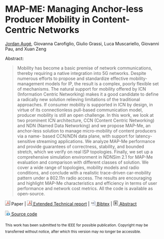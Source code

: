# MAP-ME: Managing Anchor-less Producer Mobility in Content-Centric Networks
[Jordan Augé](http://jordan.auge.free.fr), Giovanna Carofiglio, Giulio Grassi, Luca Muscariello, Giovanni Pau, and Xuan Zeng

Abstract:
> Mobility has become a basic premise of network communications, thereby
> requiring a native integration into 5G networks. Despite numerous efforts to
> propose and standardize effective mobility-management models for IP, the
> result is a complex, poorly flexible set of mechanisms.
> The natural support for mobility offered by ICN (Information Centric
> Networking) makes it a good candidate to define a radically new solution
> relieving limitations of the traditional approaches. If consumer mobility is
> supported in ICN by design, in virtue of its connectionless pull-based
> communication model, producer mobility is still an open challenge.
> In this work, we look at two prominent ICN architecture, CCN (Content Centric
> Networking) and NDN (Named Data Networking) and we propose MAP-Me, an
> anchor-less solution to manage micro-mobility of content producers via a name-
> based CCN/NDN data plane, with support for latency-sensitive streaming
> applications. We analyze MAP-Me performance and provide guarantees of
> correctness, stability, and bounded stretch, which we verify on real ISP
> topologies. Finally, we set up a comprehensive simulation environment in
> NDNSim 2.1 for MAP-Me evaluation and comparison with different classes of
> solution. We cover a wide range of topologies, mobility models and radio
> conditions, and conclude with a realistic trace-driven car-mobility pattern
> under a 802.11n radio access. The results are encouraging and highlight MAP-Me
> characteristics and efficiency in terms of user performance and network cost
> metrics. All the code is available as open-source.

  ![PDF](/img/pdf.png) Paper
| [![PDF](/img/pdf.png) Extended Technical report](http://jordan.auge.free.fr/files/research/auge2017mapme-tr.pdf)
| [![BIB](/img/bib.png) Bibtex](http://jordan.auge.free.fr/files/research/auge2017mapme.bib)
| [![TXT](/img/txt.png) Abstract](http://jordan.auge.free.fr/files/research/auge2017mapme.txt)

[![CODE](/img/code.png) Source code](http://github.com/mapme-tnsm17/mapme-tnsm17)

<sub>This work has been submitted to the IEEE for possible publication. Copyright may be transferred without notice, after which this version may no longer be accessible.</sub>
